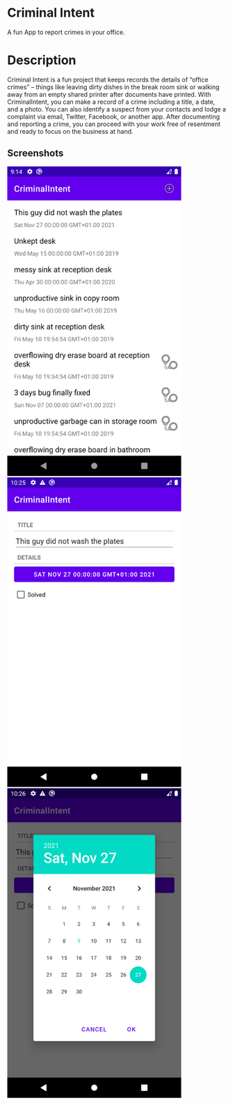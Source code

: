 # Criminal Intent

A fun App to report crimes in your office.

# Description

Criminal Intent is a fun project that keeps records the details of “office crimes” – things like leaving dirty dishes in the break room sink or walking away 
from an empty shared printer after documents have printed.
With CriminalIntent, you can make a record of a crime including a title, a date, and a photo. You can also identify a suspect from your contacts and lodge a complaint via email, Twitter, Facebook,
or another app. After documenting and reporting a crime, you can proceed with your work free of
resentment and ready to focus on the business at hand.

## Screenshots

<img src="FirstPicture.png" width=400>    <img src="SecondPicture.png" width=400>
<img src="ThirdPicture.png" width=400>
